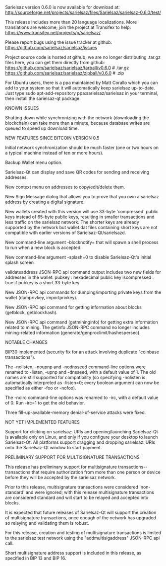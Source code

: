 Sarielsaz version 0.6.0 is now available for download at:
http://sourceforge.net/projects/sarielsaz/files/Sarielsaz/sarielsaz-0.6.0/test/

This release includes more than 20 language localizations.
More translations are welcome; join the
project at Transifex to help:
https://www.transifex.net/projects/p/sarielsaz/

Please report bugs using the issue tracker at github:
https://github.com/sarielsaz/sarielsaz/issues

Project source code is hosted at github; we are no longer
distributing .tar.gz files here, you can get them
directly from github:
https://github.com/sarielsaz/sarielsaz/tarball/v0.6.0  # .tar.gz
https://github.com/sarielsaz/sarielsaz/zipball/v0.6.0  # .zip

For Ubuntu users, there is a ppa maintained by Matt Corallo which
you can add to your system so that it will automatically keep
sarielsaz up-to-date.  Just type
sudo apt-add-repository ppa:sarielsaz/sarielsaz
in your terminal, then install the sarielsaz-qt package.


KNOWN ISSUES

Shutting down while synchronizing with the network
(downloading the blockchain) can take more than a minute,
because database writes are queued to speed up download
time.


NEW FEATURES SINCE BITCOIN VERSION 0.5

Initial network synchronization should be much faster
(one or two hours on a typical machine instead of ten or more
hours).

Backup Wallet menu option.

Sarielsaz-Qt can display and save QR codes for sending
and receiving addresses.

New context menu on addresses to copy/edit/delete them.

New Sign Message dialog that allows you to prove that you
own a sarielsaz address by creating a digital
signature.

New wallets created with this version will
use 33-byte 'compressed' public keys instead of
65-byte public keys, resulting in smaller
transactions and less traffic on the sarielsaz
network. The shorter keys are already supported
by the network but wallet.dat files containing
short keys are not compatible with earlier
versions of Sarielsaz-Qt/sarielsazd.

New command-line argument -blocknotify=<command>
that will spawn a shell process to run <command> 
when a new block is accepted.

New command-line argument -splash=0 to disable
Sarielsaz-Qt's initial splash screen

validateaddress JSON-RPC api command output includes
two new fields for addresses in the wallet:
pubkey : hexadecimal public key
iscompressed : true if pubkey is a short 33-byte key

New JSON-RPC api commands for dumping/importing
private keys from the wallet (dumprivkey, importprivkey).

New JSON-RPC api command for getting information about
blocks (getblock, getblockhash).

New JSON-RPC api command (getmininginfo) for getting
extra information related to mining. The getinfo
JSON-RPC command no longer includes mining-related
information (generate/genproclimit/hashespersec).



NOTABLE CHANGES

BIP30 implemented (security fix for an attack involving
duplicate "coinbase transactions").

The -nolisten, -noupnp and -nodnsseed command-line
options were renamed to -listen, -upnp and -dnsseed,
with a default value of 1. The old names are still
supported for compatibility (so specifying -nolisten
is automatically interpreted as -listen=0; every
boolean argument can now be specified as either
-foo or -nofoo).

The -noirc command-line options was renamed to
-irc, with a default value of 0. Run -irc=1 to
get the old behavior.

Three fill-up-available-memory denial-of-service
attacks were fixed.


NOT YET IMPLEMENTED FEATURES

Support for clicking on sarielsaz: URIs and
opening/launching Sarielsaz-Qt is available only on Linux,
and only if you configure your desktop to launch
Sarielsaz-Qt. All platforms support dragging and dropping
sarielsaz: URIs onto the Sarielsaz-Qt window to start
payment.


PRELIMINARY SUPPORT FOR MULTISIGNATURE TRANSACTIONS

This release has preliminary support for multisignature
transactions-- transactions that require authorization
from more than one person or device before they
will be accepted by the sarielsaz network.

Prior to this release, multisignature transactions
were considered 'non-standard' and were ignored;
with this release multisignature transactions are
considered standard and will start to be relayed
and accepted into blocks.

It is expected that future releases of Sarielsaz-Qt
will support the creation of multisignature transactions,
once enough of the network has upgraded so relaying
and validating them is robust.

For this release, creation and testing of multisignature
transactions is limited to the sarielsaz test network using
the "addmultisigaddress" JSON-RPC api call.

Short multisignature address support is included in this
release, as specified in BIP 13 and BIP 16.
